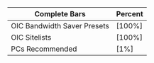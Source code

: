 | Complete Bars | Percent |
|----------|----------|
| OIC Bandwidth Saver Presets | [100%] |
| OIC Sitelists | [100%] |
| PCs Recommended | [1%] |
